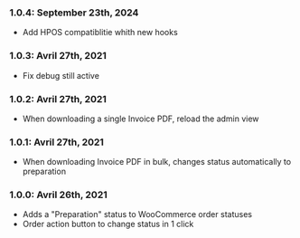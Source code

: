 ### 1.0.4: September 23th, 2024
* Add HPOS compatiblitie whith new hooks
  
### 1.0.3: Avril 27th, 2021
* Fix debug still active

### 1.0.2: Avril 27th, 2021
* When downloading a single Invoice PDF, reload the admin view

### 1.0.1: Avril 27th, 2021
* When downloading Invoice PDF in bulk, changes status automatically to preparation

### 1.0.0: Avril 26th, 2021
* Adds a "Preparation" status to WooCommerce order statuses
* Order action button to change status in 1 click
